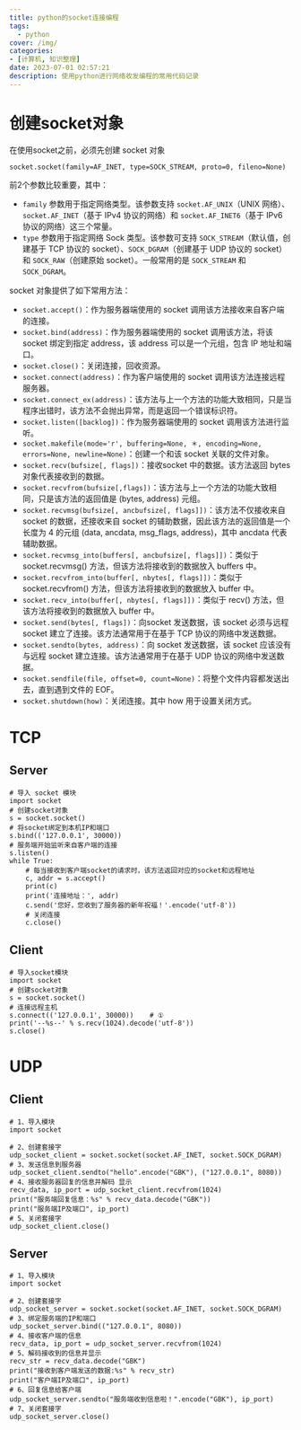 ```yaml
---
title: python的socket连接编程
tags:
  - python
cover: /img/
categories:
- [计算机, 知识整理]
date: 2023-07-01 02:57:21
description: 使用python进行网络收发编程的常用代码记录
---
```

# 创建socket对象
在使用socket之前，必须先创建 socket 对象
```
socket.socket(family=AF_INET, type=SOCK_STREAM, proto=0, fileno=None)
```
前2个参数比较重要，其中：
+ `family` 参数用于指定网络类型。该参数支持 `socket.AF_UNIX`（UNIX 网络）、`socket.AF_INET`（基于 IPv4 协议的网络）和 `socket.AF_INET6`（基于 IPv6 协议的网络）这三个常量。
+ `type` 参数用于指定网络 Sock 类型。该参数可支持 `SOCK_STREAM`（默认值，创建基于 TCP 协议的 socket）、`SOCK_DGRAM`（创建基于 UDP 协议的 socket）和 `SOCK_RAW`（创建原始 socket）。一般常用的是 `SOCK_STREAM` 和 `SOCK_DGRAM`。


socket 对象提供了如下常用方法：
+ `socket.accept()`：作为服务器端使用的 socket 调用该方法接收来自客户端的连接。
+ `socket.bind(address)`：作为服务器端使用的 socket 调用该方法，将该 socket 绑定到指定 address，该 address 可以是一个元组，包含 IP 地址和端口。
+ `socket.close()`：关闭连接，回收资源。
+ `socket.connect(address)`：作为客户端使用的 socket 调用该方法连接远程服务器。
+ `socket.connect_ex(address)`：该方法与上一个方法的功能大致相同，只是当程序出错时，该方法不会抛出异常，而是返回一个错误标识符。
+ `socket.listen([backlog])`：作为服务器端使用的 socket 调用该方法进行监听。
+ `socket.makefile(mode='r', buffering=None, ＊, encoding=None, errors=None, newline=None)`：创建一个和该 socket 关联的文件对象。
+ `socket.recv(bufsize[, flags])`：接收socket 中的数据。该方法返回 bytes 对象代表接收到的数据。
+ `socket.recvfrom(bufsize[,flags])`：该方法与上一个方法的功能大致相同，只是该方法的返回值是 (bytes, address) 元组。
+ `socket.recvmsg(bufsize[, ancbufsize[, flags]])`：该方法不仅接收来自 socket 的数据，还接收来自 socket 的辅助数据，因此该方法的返回值是一个长度为 4 的元组 (data, ancdata, msg_flags, address)，其中 ancdata 代表辅助数据。
+ `socket.recvmsg_into(buffers[, ancbufsize[, flags]])`：类似于 socket.recvmsg() 方法，但该方法将接收到的数据放入 buffers 中。
+ `socket.recvfrom_into(buffer[, nbytes[, flags]])`：类似于 socket.recvfrom() 方法，但该方法将接收到的数据放入 buffer 中。
+ `socket.recv_into(buffer[, nbytes[, flags]])`：类似于 recv() 方法，但该方法将接收到的数据放入 buffer 中。
+ `socket.send(bytes[, flags])`：向socket 发送数据，该 socket 必须与远程 socket 建立了连接。该方法通常用于在基于 TCP 协议的网络中发送数据。
+ `socket.sendto(bytes, address)`：向 socket 发送数据，该 socket 应该没有与远程 socket 建立连接。该方法通常用于在基于 UDP 协议的网络中发送数据。
+ `socket.sendfile(file, offset=0, count=None)`：将整个文件内容都发送出去，直到遇到文件的 EOF。
+ `socket.shutdown(how)`：关闭连接。其中 how 用于设置关闭方式。


# TCP
## Server
```
# 导入 socket 模块
import socket
# 创建socket对象
s = socket.socket()
# 将socket绑定到本机IP和端口
s.bind(('127.0.0.1', 30000))
# 服务端开始监听来自客户端的连接
s.listen()
while True:
    # 每当接收到客户端socket的请求时，该方法返回对应的socket和远程地址
    c, addr = s.accept()
    print(c)
    print('连接地址：', addr)
    c.send('您好，您收到了服务器的新年祝福！'.encode('utf-8'))
    # 关闭连接
    c.close()
```
## Client
```
# 导入socket模块
import socket
# 创建socket对象
s = socket.socket()
# 连接远程主机
s.connect(('127.0.0.1', 30000))    # ①
print('--%s--' % s.recv(1024).decode('utf-8'))
s.close()
```
# UDP
## Client
```
# 1、导入模块
import socket

# 2、创建套接字
udp_socket_client = socket.socket(socket.AF_INET, socket.SOCK_DGRAM)
# 3、发送信息到服务器
udp_socket_client.sendto("hello".encode("GBK"), ("127.0.0.1", 8080))
# 4、接收服务器回复的信息并解码 显示
recv_data, ip_port = udp_socket_client.recvfrom(1024)
print("服务端回复信息：%s" % recv_data.decode("GBK"))
print("服务端IP及端口", ip_port)
# 5、关闭套接字
udp_socket_client.close()

```
## Server
```
# 1、导入模块
import socket

# 2、创建套接字
udp_socket_server = socket.socket(socket.AF_INET, socket.SOCK_DGRAM)
# 3、绑定服务端的IP和端口
udp_socket_server.bind(("127.0.0.1", 8080))
# 4、接收客户端的信息
recv_data, ip_port = udp_socket_server.recvfrom(1024)
# 5、解码接收到的信息并显示
recv_str = recv_data.decode("GBK")
print("接收到客户端发送的数据:%s" % recv_str)
print("客户端IP及端口", ip_port)
# 6、回复信息给客户端
udp_socket_server.sendto("服务端收到信息啦！".encode("GBK"), ip_port)
# 7、关闭套接字
udp_socket_server.close()

```